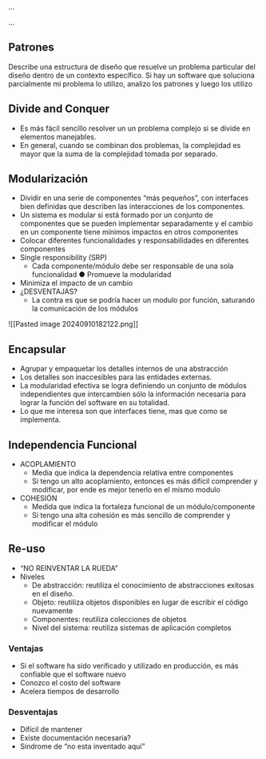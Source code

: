 ...

...

## Patrones
Describe una estructura de diseño que resuelve un problema particular del diseño dentro de un contexto específico.
Si hay un software que soluciona parcialmente mi problema lo utilizo, analizo los patrones y luego los utilizo
## Divide and Conquer
- Es más fácil sencillo resolver un un problema complejo si se divide en elementos manejables. 
- En general, cuando se combinan dos problemas, la complejidad es mayor que la suma de la complejidad tomada por separado.


## Modularización
- Dividir en una serie de componentes “más pequeños”, con interfaces bien definidas que describen las interacciones de los componentes. 
- Un sistema es modular si está formado por un conjunto de componentes que se pueden implementar separadamente y el cambio en un componente tiene mínimos impactos en otros componentes 
- Colocar diferentes funcionalidades y responsabilidades en diferentes componentes
- Single responsibility (SRP) 
	- Cada componente/módulo debe ser responsable de una sola funcionalidad ● Promueve la modularidad 
- Minimiza el impacto de un cambio 
- ¿DESVENTAJAS?
	- La contra es que se podría hacer un modulo por función, saturando la comunicación de los módulos

![[Pasted image 20240910182122.png]]

## Encapsular
- Agrupar y empaquetar los detalles internos de una abstracción 
- Los detalles son inaccesibles para las entidades externas. 
- La modularidad efectiva se logra definiendo un conjunto de módulos independientes que intercambien sólo la información necesaria para lograr la función del software en su totalidad.
- Lo que me interesa son que interfaces tiene, mas que como se implementa.

## Independencia Funcional
- ACOPLAMIENTO 
	- Media que indica la dependencia relativa entre componentes 
	- Si tengo un alto acoplamiento, entonces es más difícil comprender y modificar, por ende es mejor tenerlo en el mismo modulo
- COHESIÓN 
	- Medida que indica la fortaleza funcional de un módulo/componente 
	- Si tengo una alta cohesión es más sencillo de comprender y modificar el módulo

## Re-uso
- “NO REINVENTAR LA RUEDA” 
- Niveles 
	- De abstracción: reutiliza el conocimiento de abstracciones exitosas en el diseño. 
	- Objeto: reutiliza objetos disponibles en lugar de escribir el código nuevamente 
	- Componentes: reutiliza colecciones de objetos 
	- Nivel del sistema: reutiliza sistemas de aplicación completos

### Ventajas
- Si el software ha sido verificado y utilizado en producción, es más confiable que el software nuevo 
- Conozco el costo del software 
- Acelera tiempos de desarrollo
### Desventajas
- Difícil de mantener
- Existe documentación necesaria? 
- Síndrome de “no esta inventado aquí”